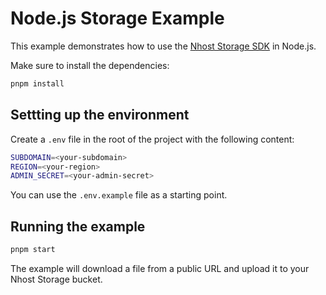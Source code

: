 # Node.js Storage Example

This example demonstrates how to use the [Nhost Storage SDK](https://docs.nhost.io/reference/javascript/storage) in Node.js.

Make sure to install the dependencies:

```bash
pnpm install
```

## Settting up the environment

Create a `.env` file in the root of the project with the following content:

```bash
SUBDOMAIN=<your-subdomain>
REGION=<your-region>
ADMIN_SECRET=<your-admin-secret>
```

You can use the `.env.example` file as a starting point.

## Running the example

```bash
pnpm start
```

The example will download a file from a public URL and upload it to your Nhost
Storage bucket.
